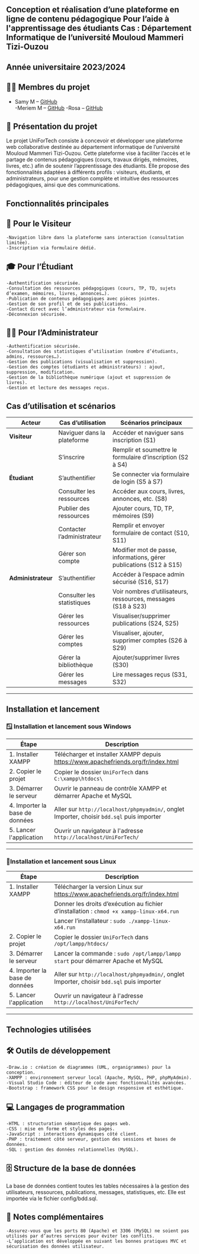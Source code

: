 ## Conception et réalisation d’une plateforme en ligne de contenu pédagogique Pour l’aide à l'apprentissage des étudiants Cas : Département Informatique de l’université Mouloud Mammeri Tizi-Ouzou
## Année universitaire 2023/2024
## 👨‍💻 Membres du projet
- Samy M – [GitHub](https://github.com/samy530)  
-Meriem M  – [GitHub](https://github.com/)
-Rosa  – [GitHub](https://github.com/)

## 🧠  Présentation du projet
Le projet UniForTech consiste à concevoir et développer une plateforme web collaborative destinée au département informatique de l’université Mouloud Mammeri Tizi-Ouzou. Cette plateforme vise à faciliter l’accès et le partage de contenus pédagogiques (cours, travaux dirigés, mémoires, livres, etc.) afin de soutenir l’apprentissage des étudiants.
Elle propose des fonctionnalités adaptées à différents profils : visiteurs, étudiants, et administrateurs, pour une gestion complète et intuitive des ressources pédagogiques, ainsi que des communications.

## Fonctionnalités principales
## 👀 Pour le Visiteur
    -Navigation libre dans la plateforme sans interaction (consultation limitée).
    -Inscription via formulaire dédié.

## 🎓 Pour l’Étudiant
    -Authentification sécurisée.
    -Consultation des ressources pédagogiques (cours, TP, TD, sujets d’examen, mémoires, livres, annonces…).
    -Publication de contenus pédagogiques avec pièces jointes.
    -Gestion de son profil et de ses publications.
    -Contact direct avec l’administrateur via formulaire.
    -Déconnexion sécurisée.

## 👨‍💼 Pour l’Administrateur
    -Authentification sécurisée.
    -Consultation des statistiques d’utilisation (nombre d’étudiants, admins, ressources…).
    -Gestion des publications (visualisation et suppression).
    -Gestion des comptes (étudiants et administrateurs) : ajout, suppression, modification.
    -Gestion de la bibliothèque numérique (ajout et suppression de livres).
    -Gestion et lecture des messages reçus.

## Cas d’utilisation et scénarios
| Acteur             | Cas d’utilisation           | Scénarios principaux                                                |
| ------------------ | --------------------------- | ------------------------------------------------------------------- |
| **Visiteur**       | Naviguer dans la plateforme | Accéder et naviguer sans inscription (S1)                           |
|                    | S’inscrire                  | Remplir et soumettre le formulaire d’inscription (S2 à S4)          |
| **Étudiant**       | S’authentifier              | Se connecter via formulaire de login (S5 à S7)                      |
|                    | Consulter les ressources    | Accéder aux cours, livres, annonces, etc. (S8)                      |
|                    | Publier des ressources      | Ajouter cours, TD, TP, mémoires (S9)                                |
|                    | Contacter l’administrateur  | Remplir et envoyer formulaire de contact (S10, S11)                 |
|                    | Gérer son compte            | Modifier mot de passe, informations, gérer publications (S12 à S15) |
| **Administrateur** | S’authentifier              | Accéder à l’espace admin sécurisé (S16, S17)                        |
|                    | Consulter les statistiques  | Voir nombres d’utilisateurs, ressources, messages (S18 à S23)       |
|                    | Gérer les ressources        | Visualiser/supprimer publications (S24, S25)                        |
|                    | Gérer les comptes           | Visualiser, ajouter, supprimer comptes (S26 à S29)                  |
|                    | Gérer la bibliothèque       | Ajouter/supprimer livres (S30)                                      |
|                    | Gérer les messages          | Lire messages reçus (S31, S32)                                      |
--------------------------------------------------------------------------------------------------------------------------

## Installation et lancement
### 🪟 Installation et lancement sous Windows

| Étape                          | Description                                                                                  |
|-------------------------------|-----------------------------------------------------------------------------------------------|
| 1. Installer XAMPP             | Télécharger et installer XAMPP depuis https://www.apachefriends.org/fr/index.html            |
| 2. Copier le projet            | Copier le dossier `UniForTech` dans `C:\xampp\htdocs\`                                       |
| 3. Démarrer le serveur         | Ouvrir le panneau de contrôle XAMPP et démarrer Apache et MySQL                              |
| 4. Importer la base de données | Aller sur `http://localhost/phpmyadmin/`, onglet Importer, choisir `bdd.sql` puis importer   |
| 5. Lancer l'application        | Ouvrir un navigateur à l'adresse `http://localhost/UniForTech/`                              |
---------------------------------------------------------------------------------------------------------------------------------

### 🐧Installation et lancement sous Linux

| Étape                          | Description                                                                                  |
|-------------------------------|-----------------------------------------------------------------------------------------------|
| 1. Installer XAMPP             | Télécharger la version Linux sur https://www.apachefriends.org/fr/index.html                 |
|                               | Donner les droits d’exécution au fichier d’installation : `chmod +x xampp-linux-x64.run`      |
|                               | Lancer l’installateur : `sudo ./xampp-linux-x64.run`                                          |
| 2. Copier le projet            | Copier le dossier `UniForTech` dans `/opt/lampp/htdocs/`                                     |
| 3. Démarrer le serveur         | Lancer la commande : `sudo /opt/lampp/lampp start` pour démarrer Apache et MySQL             |
| 4. Importer la base de données | Aller sur `http://localhost/phpmyadmin/`, onglet Importer, choisir `bdd.sql` puis importer   |
| 5. Lancer l'application        | Ouvrir un navigateur à l'adresse `http://localhost/UniForTech/`                              |
---------------------------------------------------------------------------------------------------------------------------------
## Technologies utilisées
## 🛠️ Outils de développement
    -Draw.io : création de diagrammes (UML, organigrammes) pour la conception.
    -XAMPP : environnement serveur local (Apache, MySQL, PHP, phpMyAdmin).
    -Visual Studio Code : éditeur de code avec fonctionnalités avancées.
    -Bootstrap : framework CSS pour le design responsive et esthétique.

## 💻 Langages de programmation
    -HTML : structuration sémantique des pages web.
    -CSS : mise en forme et styles des pages.
    -JavaScript : interactions dynamiques côté client.
    -PHP : traitement côté serveur, gestion des sessions et bases de données.
    -SQL : gestion des données relationnelles (MySQL).

## 🗄️ Structure de la base de données
La base de données contient toutes les tables nécessaires à la gestion des utilisateurs, ressources, publications, messages, statistiques, etc. Elle est importée via le fichier config/bdd.sql.

## 📝 Notes complémentaires
    -Assurez-vous que les ports 80 (Apache) et 3306 (MySQL) ne soient pas utilisés par d’autres services pour éviter les conflits.
    -L’application est développée en suivant les bonnes pratiques MVC et sécurisation des données utilisateur.
